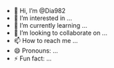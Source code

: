 - 👋 Hi, I’m @Dia982
- 👀 I’m interested in ...
- 🌱 I’m currently learning ...
- 💞️ I’m looking to collaborate on ...
- 📫 How to reach me ...
- 😄 Pronouns: ...
- ⚡ Fun fact: ...

<!---
Dia982/Dia982 is a ✨ special ✨ repository because its `README.md` (this file) appears on your GitHub profile.
You can click the Preview link to take a look at your changes.
---я люблю рисовать 
много читаю >
